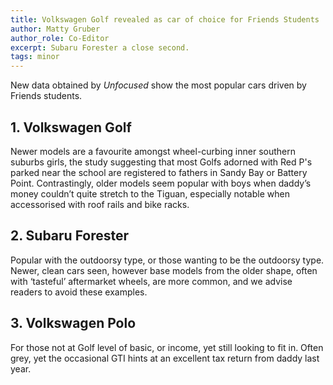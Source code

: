 ```yaml
---
title: Volkswagen Golf revealed as car of choice for Friends Students
author: Matty Gruber
author_role: Co-Editor
excerpt: Subaru Forester a close second.
tags: minor
---
```


New data obtained by *Unfocused* show the most popular cars driven by Friends
students.

## 1. Volkswagen Golf

Newer models are a favourite amongst wheel-curbing inner southern suburbs girls,
the study suggesting that most Golfs adorned with Red P's parked near the school
are registered to fathers in Sandy Bay or Battery Point. Contrastingly, older
models seem popular with boys when daddy’s money couldn’t quite stretch to the
Tiguan, especially notable when accessorised with roof rails and bike racks. 

## 2. Subaru Forester

Popular with the outdoorsy type, or those wanting to be the outdoorsy type.
Newer, clean cars seen, however base models from the older shape, often with
‘tasteful’ aftermarket wheels, are more common, and we advise readers to avoid
these examples. 

## 3. Volkswagen Polo

For those not at Golf level of basic, or income, yet still looking to fit in.
Often grey, yet the occasional GTI hints at an excellent tax return from daddy
last year. 
